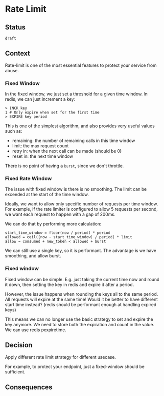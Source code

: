 # Rate Limit

## Status

`draft`

## Context

Rate-limit is one of the most essential features to protect your service from abuse.

### Fixed Window

In the fixed window, we just set a threshold for a given time window. In redis, we can just increment a key:

```
> INCR key
1 # Only expire when set for the first time
> EXPIRE key period
```

This is one of the simplest algorithm, and also provides very useful values such as:
- remaining: the number of remaining calls in this time window
- limit: the max request count
- retry in: when the next call can be made (should be 0)
- reset in: the next time window

There is no point of having a `burst`, since we don't throttle.

### Fixed Rate Window

The issue with fixed window is there is no smoothing. The limit can be exceeded at the start of the time window.

Ideally, we want to allow only specific number of requests per time window. For example, if the rate limiter is configured to allow 5 requests per second, we want each request to happen with a gap of 200ms.

We can do that by performing more calculation:

```
start_time_window = floor(now / period) * period
allowed = ceil((now - start_time_window) / period) * limit
allow = consumed + new_token < allowed + burst
```

We can still use a single key, so it is performant. The advantage is we have smoothing, and allow burst.

### Fixed window

Fixed window can be simple. E.g. just taking the current time now and round it down, then setting the key in redis and expire it after a period.

However, the issue happens when rounding the keys all to the same period. All requests will expire at the same time! Would it be better to have different start time instead? (redis should be performant enough at handling expired keys)

This means we can no longer use the basic strategy to set and expire the key anymore. We need to store both the expiration and count in the value. We can use redis pexpiretime.

## Decision


Apply different rate limit strategy for different usecase.

For example, to protect your endpoint, just a fixed-window should be sufficient.


## Consequences
